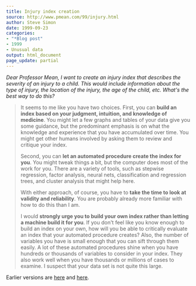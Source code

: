 ```yaml
---
title: Injury index creation
source: http://www.pmean.com/99/injury.html
author: Steve Simon
date: 1999-09-23
categories:
- "*Blog post"
- 1999
- Unusual data
output: html_document
page_update: partial
---
```


*Dear Professor Mean, I want to create an injury index that describes
the severity of an injury to a child. This would include information
about the type of injury, the location of the injury, the age of the
child, etc. What's the best way to do this?*

> It seems to me like you have two choices. First, you can **build an
> index based on your judgment, intuition, and knowledge of medicine**.
> You might let a few graphs and tables of your data give you some
> guidance, but the predominant emphasis is on what the knowledge and
> experience that you have accumulated over time. You might get other
> humans involved by asking them to review and critique your index.
>
> Second, you can **let an automated procedure create the index for
> you**. You might tweak things a bit, but the computer does most of the
> work for you. There are a variety of tools, such as stepwise
> regression, factor analysis, neural nets, classification and
> regression trees, and cluster analysis that might help here.
>
> With either approach, of course, you have to **take the time to look
> at validity and reliability**. You are probably already more familiar
> with how to do this than I am.
>
> I would **strongly urge you to build your own index rather than
> letting a machine build it for you**. If you don't feel like you know
> enough to build an index on your own, how will you be able to
> critically evaluate an index that your automated procedure creates?
> Also, the number of variables you have is small enough that you can
> sift through them easily. A lot of these automated procedures shine
> when you have hundreds or thousands of variables to consider in your
> index. They also work well when you have thousands or millions of
> cases to examine. I suspect that your data set is not quite this
> large.

Earlier versions are [here][sim1] and [here][sim2].
 
[sim1]: http://www.pmean.com/99/injury.html
[sim2]: http://new.pmean.com/creating-injury-index/
 
